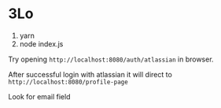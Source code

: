 # 3Lo

1. yarn
2. node index.js

Try opening `http://localhost:8080/auth/atlassian` in browser. 

After successful login with atlassian it will direct to `http://localhost:8080/profile-page`

Look for email field

